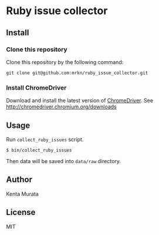 # Ruby issue collector

## Install

### Clone this repository

Clone this repository by the following command:

```
git clone git@github.com:mrkn/ruby_issue_collector.git
```

### Install ChromeDriver

Download and install the latest version of [ChromeDriver](http://chromedriver.chromium.org/).
See http://chromedriver.chromium.org/downloads

## Usage

Run `collect_ruby_issues` script.

```
$ bin/collect_ruby_issues
```

Then data will be saved into `data/raw` directory.

## Author

Kenta Murata

## License

MIT
